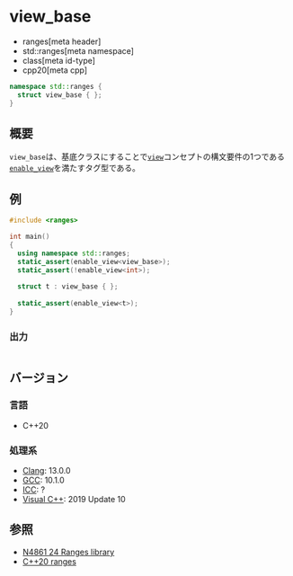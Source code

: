 # view_base
* ranges[meta header]
* std::ranges[meta namespace]
* class[meta id-type]
* cpp20[meta cpp]

```cpp
namespace std::ranges {
  struct view_base { };
}
```

## 概要

`view_base`は、基底クラスにすることで[`view`](view.md.nolink)コンセプトの構文要件の1つである[`enable_view`](enable_view.md)を満たすタグ型である。

## 例

```cpp example
#include <ranges>

int main()
{
  using namespace std::ranges;
  static_assert(enable_view<view_base>);
  static_assert(!enable_view<int>);
    
  struct t : view_base { };
    
  static_assert(enable_view<t>);
}
```

### 出力
```
```

## バージョン
### 言語
- C++20

### 処理系
- [Clang](/implementation.md#clang): 13.0.0
- [GCC](/implementation.md#gcc): 10.1.0
- [ICC](/implementation.md#icc): ?
- [Visual C++](/implementation.md#visual_cpp): 2019 Update 10

## 参照
- [N4861 24 Ranges library](https://timsong-cpp.github.io/cppwp/n4861/ranges)
- [C++20 ranges](https://techbookfest.org/product/5134506308665344)
